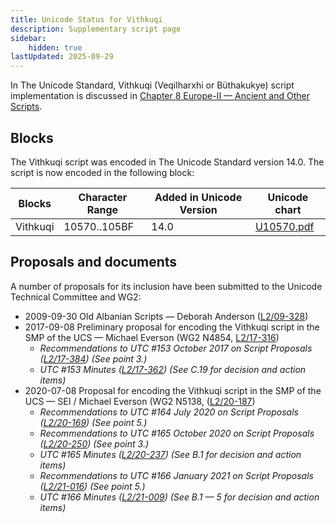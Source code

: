 ```yaml
---
title: Unicode Status for Vithkuqi
description: Supplementary script page
sidebar:
    hidden: true
lastUpdated: 2025-09-29
---
```


In The Unicode Standard, Vithkuqi (Veqilharxhi or Büthakukye) script implementation is discussed in [Chapter 8 Europe-II — Ancient and Other Scripts](https://www.unicode.org/versions/latest/core-spec/chapter-8/#G40863).

## Blocks

The Vithkuqi script was encoded in The Unicode Standard version 14.0. The script is now encoded in the following block:

| Blocks | Character Range | Added in Unicode Version | Unicode chart |
| ------ | --------------- | ------------------------ | ------------- |
| Vithkuqi | 10570..105BF | 14.0 | [U10570.pdf](http://www.unicode.org/charts/PDF/U10570.pdf) |

## Proposals and documents

A number of proposals for its inclusion have been submitted to the Unicode Technical Committee and WG2:
- 2009-09-30 Old Albanian Scripts — Deborah Anderson ([L2/09-328](http://www.unicode.org/cgi-bin/GetMatchingDocs.pl?L2/09-328))
- 2017-09-08 Preliminary proposal for encoding the Vithkuqi script in the SMP of the UCS — Michael Everson (WG2 N4854, [L2/17-316](http://www.unicode.org/cgi-bin/GetMatchingDocs.pl?L2/17-316))
  - _Recommendations to UTC #153 October 2017 on Script Proposals ([L2/17-384](http://www.unicode.org/L2/L2017/17384-script-ad-hoc-recs.pdf)) (See point 3.)_
  - _UTC #153 Minutes ([L2/17-362](http://www.unicode.org/L2/L2017/17362.htm)) (See C.19 for decision and action items)_
- 2020-07-08 Proposal for encoding the Vithkuqi script in the SMP of the UCS — SEI / Michael Everson (WG2 N5138, ([L2/20-187](http://www.unicode.org/cgi-bin/GetMatchingDocs.pl?L2/20-187))
  - _Recommendations to UTC #164 July 2020 on Script Proposals ([L2/20-169](https://www.unicode.org/L2/L2020/20169-script-adhoc-rept.pdf)) (See point 5.)_
  - _Recommendations to UTC #165 October 2020 on Script Proposals ([L2/20-250](http://www.unicode.org/L2/L2020/20250-script-adhoc-rept.pdf)) (See point 3.)_
  - _UTC #165 Minutes ([L2/20-237](https://www.unicode.org/L2/L2020/20237.htm)) (See B.1 for decision and action items)_
  - _Recommendations to UTC #166 January 2021 on Script Proposals ([L2/21-016](https://www.unicode.org/L2/L2021/21016r-script-adhoc-rept.pdf)) (See point 5.)_
  - _UTC #166 Minutes ([L2/21-009](https://www.unicode.org/L2/L2021/21009.htm)) (See B.1 — 5 for decision and action items)_

